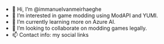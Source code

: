 - 👋 Hi, I’m @immanuelvanmeirhaeghe
- 👀 I’m interested in game modding using ModAPI and YUMI.
- 🌱 I’m currently learning more on Azure AI.
- 💞️ I’m looking to collaborate on modding games legally.
- 📫 Contact info: my social links

<!---
immanuelvanmeirhaeghe/immanuelvanmeirhaeghe is a ✨ special ✨ repository because its `README.md` (this file) appears on your GitHub profile.
You can click the Preview link to take a look at your changes.
--->
